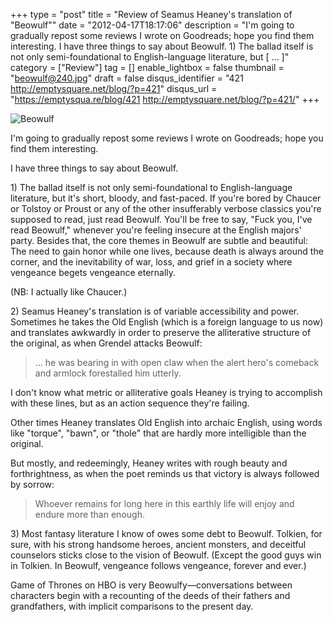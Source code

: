 +++
type = "post"
title = "Review of Seamus Heaney's translation of \"Beowulf\""
date = "2012-04-17T18:17:06"
description = "I'm going to gradually repost some reviews I wrote on Goodreads; hope you find them interesting. I have three things to say about Beowulf. &#8203;1) The ballad itself is not only semi-foundational to English-language literature, but [ ... ]"
category = ["Review"]
tag = []
enable_lightbox = false
thumbnail = "beowulf@240.jpg"
draft = false
disqus_identifier = "421 http://emptysquare.net/blog/?p=421"
disqus_url = "https://emptysqua.re/blog/421 http://emptysquare.net/blog/?p=421/"
+++

<p><img style="display:block; margin-left:auto; margin-right:auto;" src="beowulf.jpg" title="Beowulf" /></p>
<p>I'm going to gradually repost some reviews I wrote on Goodreads; hope
you find them interesting.</p>
<p>I have three things to say about Beowulf.</p>
<p>​1) The ballad itself is not only semi-foundational to English-language
literature, but it's short, bloody, and fast-paced. If you're bored by
Chaucer or Tolstoy or Proust or any of the other insufferably verbose
classics you're supposed to read, just read Beowulf. You'll be free to
say, "Fuck you, I've read Beowulf," whenever you're feeling insecure at
the English majors' party. Besides that, the core themes in Beowulf are
subtle and beautiful: The need to gain honor while one lives, because
death is always around the corner, and the inevitability of war, loss,
and grief in a society where vengeance begets vengeance eternally.</p>
<p>(NB: I actually like Chaucer.)</p>
<p>​2) Seamus Heaney's translation is of variable accessibility and power.
Sometimes he takes the Old English (which is a foreign language to us
now) and translates awkwardly in order to preserve the alliterative
structure of the original, as when Grendel attacks Beowulf:</p>
<blockquote>
<p>... he was bearing in with open claw when the alert hero's comeback and
armlock forestalled him utterly.</p>
</blockquote>
<p>I don't know what metric or alliterative goals Heaney is trying to
accomplish with these lines, but as an action sequence they're failing.</p>
<p>Other times Heaney translates Old English into archaic English, using
words like "torque", "bawn", or "thole" that are hardly more
intelligible than the original.</p>
<p>But mostly, and redeemingly, Heaney writes with rough beauty and
forthrightness, as when the poet reminds us that victory is always
followed by sorrow:</p>
<blockquote>
<p>Whoever remains for long here in this earthly life will enjoy and endure
more than enough.</p>
</blockquote>
<p>​3) Most fantasy literature I know of owes some debt to Beowulf.
Tolkien, for sure, with his strong handsome heroes, ancient monsters,
and deceitful counselors sticks close to the vision of Beowulf. (Except
the good guys win in Tolkien. In Beowulf, vengeance follows vengeance,
forever and ever.)</p>
<p>Game of Thrones on HBO is very Beowulfy—conversations between characters
begin with a recounting of the deeds of their fathers and grandfathers,
with implicit comparisons to the present day.</p>
